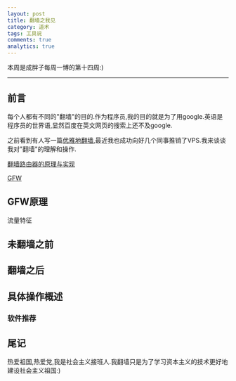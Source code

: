 ```yaml
---
layout: post
title: 翻墙之我见
category: 道术
tags: 工具说
comments: true
analytics: true
---
```


本周是成胖子每周一博的第十四周:)

---

## 前言
每个人都有不同的"翻墙"的目的.作为程序员,我的目的就是为了用google.英语是程序员的世界语,显然百度在英文网页的搜索上还不及google.

之前看到有人写一篇[优雅地翻墙](http://mp.weixin.qq.com/s?__biz=MzA3NTEzMTUwNA==&mid=210457700&idx=1&sn=322d1e4c13d3f33ade848e3889c410bf&scene=1#rd),最近我也成功向好几个同事推销了VPS.我来谈谈我对"翻墙"的理解和操作.

[翻墙路由器的原理与实现](https://docs.google.com/document/d/1mmMiMYbviMxJ-DhTyIGdK7OOg581LSD1CZV4XY1OMG8/pub)

[GFW](https://zh.wikipedia.org/wiki/%E9%98%B2%E7%81%AB%E9%95%BF%E5%9F%8E)

## GFW原理
流量特征

## 未翻墙之前

## 翻墙之后

## 具体操作概述

### 软件推荐

## 尾记
热爱祖国,热爱党,我是社会主义接班人.我翻墙只是为了学习资本主义的技术更好地建设社会主义祖国:)
